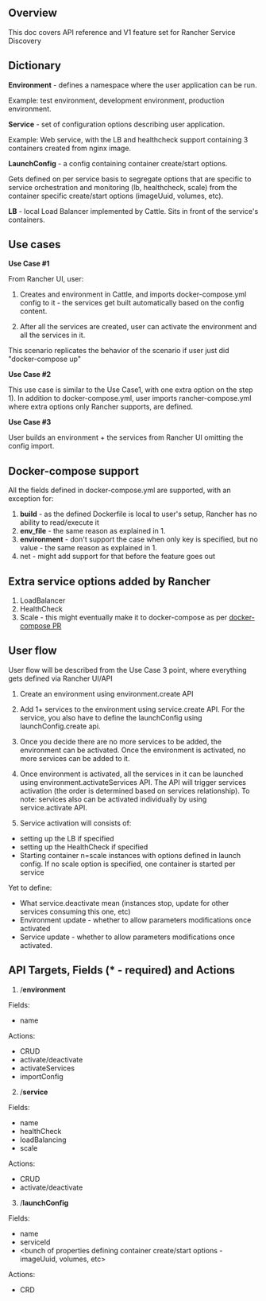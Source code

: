 Overview
--------
This doc covers API reference and V1 feature set for Rancher Service Discovery

Dictionary
----------
**Environment** - defines a namespace where the user application can be run. 

Example: test environment, development environment, production environment.

**Service** - set of configuration options describing user application.

Example: Web service, with the LB and healthcheck support containing 3 containers created from nginx image. 

**LaunchConfig** - a config containing container create/start options. 

Gets defined on per service basis to segregate options that are specific to service orchestration and monitoring (lb, healthcheck, scale) from the container specific create/start options (imageUuid, volumes, etc).

**LB** - local Load Balancer implemented by Cattle. Sits in front of the service's containers.

Use cases
-----------
**Use Case #1** 

From Rancher UI, user:

1. Creates and environment in Cattle, and imports docker-compose.yml config to it - the services get built automatically based on the config content.

2. After all the services are created, user can activate the environment and all the services in it.

This scenario replicates the behavior of the scenario if user just did "docker-compose up"

**Use Case #2** 

This use case is similar to the Use Case1, with one extra option on the step 1). In addition to docker-compose.yml, user imports rancher-compose.yml where extra options only Rancher supports, are defined. 

**Use Case #3** 

User builds an environment + the services from Rancher UI omitting the config import. 

Docker-compose support
----------
All the fields defined in docker-compose.yml are supported, with an exception for:

1. **build** - as the defined Dockerfile is local to user's setup, Rancher has no ability to read/execute it
2. **env_file** - the same reason as explained in 1.
3. **environment** - don't support the case when only key is specified, but no value - the same reason as explained in 1.
4. net - might add support for that before the feature goes out

Extra service options added by Rancher
----------
1. LoadBalancer
2. HealthCheck
3. Scale - this might eventually make it to docker-compose as per [docker-compose PR](https://github.com/docker/compose/pull/630)

User flow
-----------

User flow will be described from the Use Case 3 point, where everything gets defined via Rancher UI/API

1. Create an environment using environment.create API

2. Add 1+ services to the environment using service.create API. For the service, you also have to define the launchConfig using launchConfig.create api. 

3. Once you decide there are no more services to be added, the environment can be activated. Once the environment is activated, no more services can be added to it.

4. Once environment is activated, all the services in it can be launched using environment.activateServices API. The API will trigger services activation (the order is determined based on services relationship). To note: services also can be activated individually by using service.activate API.

5. Service activation will consists of:

* setting up the LB if specified
* setting up the HealthCheck if specified
* Starting container n=scale instances with options defined in launch config. If no scale option is specified, one container is started per service

Yet to define:

* What service.deactivate mean (instances stop, update for other services consuming this one, etc)
* Environment update - whether to allow parameters modifications once activated
* Service update - whether to allow parameters modifications once activated.


API Targets, Fields (* - required) and Actions
----------
1) /**environment** 

Fields:
* name

Actions:
* CRUD
* activate/deactivate
* activateServices
* importConfig

2) /**service** 

Fields:
* name
* healthCheck
* loadBalancing
* scale

Actions:
* CRUD
* activate/deactivate

3) /**launchConfig** 

Fields:
* name
* serviceId
* <bunch of properties defining container create/start options - imageUuid, volumes, etc>

Actions:
* CRD
